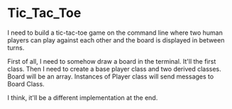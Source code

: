 # Tic_Tac_Toe
I need to build a tic-tac-toe game on the command line where two human players can play against each other and the board is displayed in between turns.

First of all, I need to somehow draw a board in the terminal. It'll the first class.
Then I need to create a base player class and two derived classes.
Board will be an array. Instances of Player class will send messages to Board Class.

I think, it'll be a different implementation at the end.
